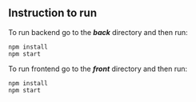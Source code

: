 
## Instruction to run

  
To run backend go to the ***back*** directory and then run:

    npm install
    npm start
  

To run frontend go to the ***front*** directory and then run:

    npm install
    npm start
